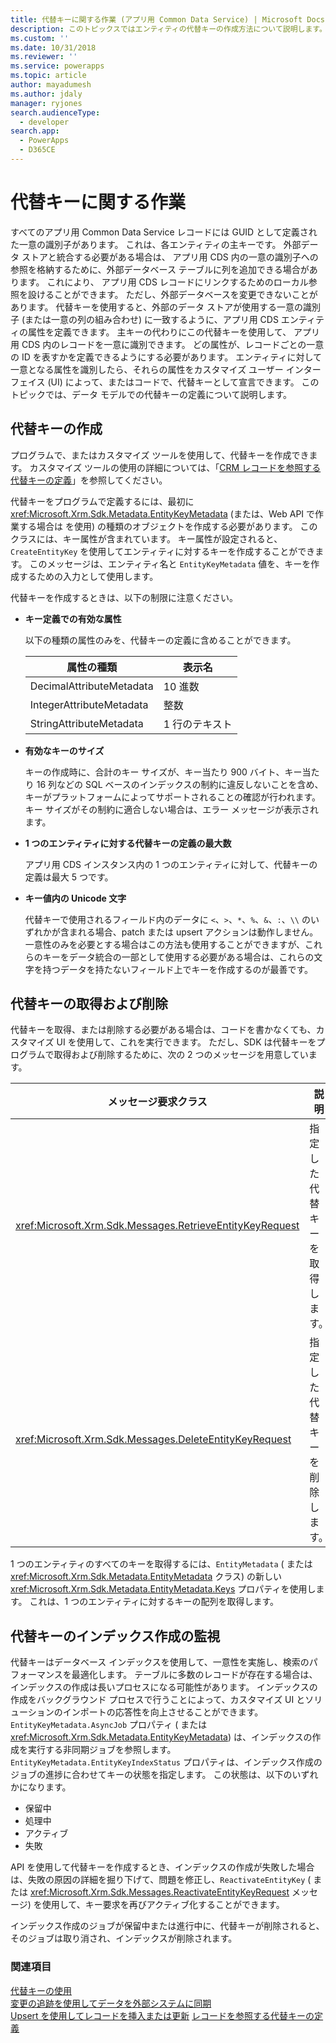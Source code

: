 ```yaml
---
title: 代替キーに関する作業 (アプリ用 Common Data Service) | Microsoft Docs
description: このトピックスではエンティティの代替キーの作成方法について説明します。 代替キーはプログラムで、またはカスタマイズ ツールを使用して作成することができます
ms.custom: ''
ms.date: 10/31/2018
ms.reviewer: ''
ms.service: powerapps
ms.topic: article
author: mayadumesh
ms.author: jdaly
manager: ryjones
search.audienceType:
  - developer
search.app:
  - PowerApps
  - D365CE
---
```

# <a name="work-with-alternate-keys"></a>代替キーに関する作業

すべてのアプリ用 Common Data Service レコードには GUID として定義された一意の識別子があります。 これは、各エンティティの主キーです。 外部データ ストアと統合する必要がある場合は、 アプリ用 CDS 内の一意の識別子への参照を格納するために、外部データベース テーブルに列を追加できる場合があります。 これにより、 アプリ用 CDS レコードにリンクするためのローカル参照を設けることができます。 ただし、外部データベースを変更できないことがあります。 代替キーを使用すると、外部のデータ ストアが使用する一意の識別子 (または一意の列の組み合わせ) に一致するように、アプリ用 CDS エンティティの属性を定義できます。 主キーの代わりにこの代替キーを使用して、 アプリ用 CDS 内のレコードを一意に識別できます。 どの属性が、レコードごとの一意の ID を表すかを定義できるようにする必要があります。 エンティティに対して一意となる属性を識別したら、それらの属性をカスタマイズ ユーザー インターフェイス (UI) によって、またはコードで、代替キーとして宣言できます。 このトピックでは、データ モデルでの代替キーの定義について説明します。  

<a name="BKMK_Declare"></a>

## <a name="create-alternate-keys"></a>代替キーの作成  

プログラムで、またはカスタマイズ ツールを使用して、代替キーを作成できます。 カスタマイズ ツールの使用の詳細については、「[CRM レコードを参照する代替キーの定義](https://technet.microsoft.com/library/29e53691-0b18-4fde-a1d0-7490aa227898.aspx)」を参照してください。  

代替キーをプログラムで定義するには、最初に <xref:Microsoft.Xrm.Sdk.Metadata.EntityKeyMetadata> (または、Web API で作業する場合は <xref href="Microsoft.Dynamics.CRM.EntityKeyMetadata?text=EntityKeyMetadata EntityType" /> を使用) の種類のオブジェクトを作成する必要があります。 このクラスには、キー属性が含まれています。 キー属性が設定されると、`CreateEntityKey` を使用してエンティティに対するキーを作成することができます。 このメッセージは、エンティティ名と `EntityKeyMetadata` 値を、キーを作成するための入力として使用します。  

代替キーを作成するときは、以下の制限に注意ください。  

- **キー定義での有効な属性**  

   以下の種類の属性のみを、代替キーの定義に含めることができます。  


  |      属性の種類      |    表示名     |
  |--------------------------|---------------------|
  | DecimalAttributeMetadata |   10 進数    |
  | IntegerAttributeMetadata |    整数     |
  | StringAttributeMetadata  | 1 行のテキスト |


- **有効なキーのサイズ**  

   キーの作成時に、合計のキー サイズが、キー当たり 900 バイト、キー当たり 16 列などの SQL ベースのインデックスの制約に違反しないことを含め、キーがプラットフォームによってサポートされることの確認が行われます。 キー サイズがその制約に適合しない場合は、エラー メッセージが表示されます。  

- **1 つのエンティティに対する代替キーの定義の最大数**  

   アプリ用 CDS インスタンス内の 1 つのエンティティに対して、代替キーの定義は最大 5 つです。  

- **キー値内の Unicode 文字**

  代替キーで使用されるフィールド内のデータに `<`、`>`、`*`、`%`、`&`、`:`、`\\` のいずれかが含まれる場合、patch または upsert アクションは動作しません。  一意性のみを必要とする場合はこの方法も使用することができますが、これらのキーをデータ統合の一部として使用する必要がある場合は、これらの文字を持つデータを持たないフィールド上でキーを作成するのが最善です。

<a name="BKMK_crud"></a>   

## <a name="retrieve-and-delete-alternate-keys"></a>代替キーの取得および削除  

代替キーを取得、または削除する必要がある場合は、コードを書かなくても、カスタマイズ UI を使用して、これを実行できます。 ただし、SDK は代替キーをプログラムで取得および削除するために、次の 2 つのメッセージを用意しています。  

|メッセージ要求クラス|説明|  
|---------------------------|-----------------|  
|<xref:Microsoft.Xrm.Sdk.Messages.RetrieveEntityKeyRequest>|指定した代替キーを取得します。|  
|<xref:Microsoft.Xrm.Sdk.Messages.DeleteEntityKeyRequest>|指定した代替キーを削除します。|  

1 つのエンティティのすべてのキーを取得するには、`EntityMetadata` (<xref href="Microsoft.Dynamics.CRM.EntityMetadata?text=EntityMetadata EntityType" /> または <xref:Microsoft.Xrm.Sdk.Metadata.EntityMetadata> クラス) の新しい<xref:Microsoft.Xrm.Sdk.Metadata.EntityMetadata.Keys> プロパティを使用します。 これは、1 つのエンティティに対するキーの配列を取得します。  

<a name="BKMK_index"></a>   

## <a name="monitor-index-creation-for-alternate-keys"></a>代替キーのインデックス作成の監視  

代替キーはデータベース インデックスを使用して、一意性を実施し、検索のパフォーマンスを最適化します。 テーブルに多数のレコードが存在する場合は、インデックスの作成は長いプロセスになる可能性があります。 インデックスの作成をバックグラウンド プロセスで行うことによって、カスタマイズ UI とソリューションのインポートの応答性を向上させることができます。 `EntityKeyMetadata.AsyncJob` プロパティ (<xref href="Microsoft.Dynamics.CRM.EntityKeyMetadata?text=EntityKeyMetadata EntityType" /> または <xref:Microsoft.Xrm.Sdk.Metadata.EntityKeyMetadata>) は、インデックスの作成を実行する非同期ジョブを参照します。 `EntityKeyMetadata.EntityKeyIndexStatus` プロパティは、インデックス作成のジョブの進捗に合わせてキーの状態を指定します。 この状態は、以下のいずれかになります。  

- 保留中  
- 処理中  
- アクティブ  
- 失敗  

API を使用して代替キーを作成するとき、インデックスの作成が失敗した場合は、失敗の原因の詳細を掘り下げて、問題を修正し、`ReactivateEntityKey` (<xref href="Microsoft.Dynamics.CRM.ReactivateEntityKey?text=ReactivateEntityKey Action" /> または <xref:Microsoft.Xrm.Sdk.Messages.ReactivateEntityKeyRequest> メッセージ) を使用して、キー要求を再びアクティブ化することができます。  

インデックス作成のジョブが保留中または進行中に、代替キーが削除されると、そのジョブは取り消され、インデックスが削除されます。  

### <a name="see-also"></a>関連項目  
 [代替キーの使用](use-alternate-key-create-record.md)<br />
 [変更の追跡を使用してデータを外部システムに同期](use-change-tracking-synchronize-data-external-systems.md)<br />
 [Upsert を使用してレコードを挿入または更新](use-upsert-insert-update-record.md) [レコードを参照する代替キーの定義](../../maker/common-data-service/define-alternate-keys-reference-records.md)